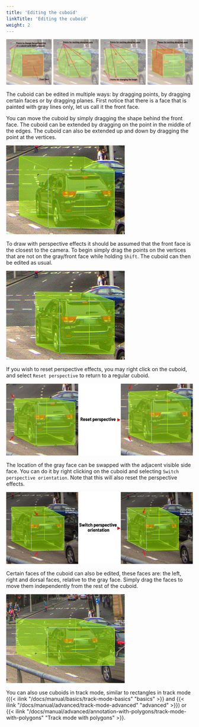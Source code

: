 ```yaml
---
title: 'Editing the cuboid'
linkTitle: 'Editing the cuboid'
weight: 2
---
```


![Several cuboids with marked points and faces to edit shape](/images/image178_mapillary_vistas.jpg)

The cuboid can be edited in multiple ways: by dragging points, by dragging certain faces or by dragging planes.
First notice that there is a face that is painted with gray lines only, let us call it the front face.

You can move the cuboid by simply dragging the shape behind the front face.
The cuboid can be extended by dragging on the point in the middle of the edges.
The cuboid can also be extended up and down by dragging the point at the vertices.

![Example of extending cuboid shape](/images/gif017_mapillary_vistas.gif)

To draw with perspective effects it should be assumed that the front face is the closest to the camera.
To begin simply drag the points on the vertices that are not on the gray/front face while holding `Shift`.
The cuboid can then be edited as usual.

![Example of creating perspective effects in cuboid](/images/gif018_mapillary_vistas.gif)

If you wish to reset perspective effects, you may right click on the cuboid,
and select `Reset perspective` to return to a regular cuboid.

![Comparative images of cuboid with perspective and cuboid without perspective](/images/image180_mapillary_vistas.jpg)

The location of the gray face can be swapped with the adjacent visible side face.
You can do it by right clicking on the cuboid and selecting `Switch perspective orientation`.
Note that this will also reset the perspective effects.

![Comparative images of cuboids with different perspectives](/images/image179_mapillary_vistas.jpg)

Certain faces of the cuboid can also be edited,
these faces are: the left, right and dorsal faces, relative to the gray face.
Simply drag the faces to move them independently from the rest of the cuboid.

![Example of editing cuboid faces](/images/gif020_mapillary_vistas.gif)

You can also use cuboids in track mode, similar to rectangles in track mode
({{< ilink "/docs/manual/basics/track-mode-basics" "basics" >}} and
{{< ilink "/docs/manual/advanced/track-mode-advanced" "advanced" >}}) or
{{< ilink "/docs/manual/advanced/annotation-with-polygons/track-mode-with-polygons" "Track mode with polygons" >}}.
